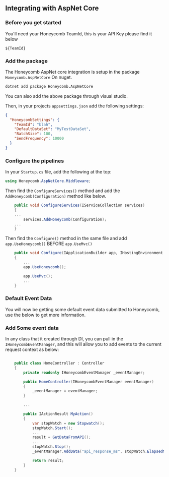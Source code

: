 ## Integrating with AspNet Core

### Before you get started
You'll need your Honeycomb TeamId, this is your API Key please find it below

```
${TeamId}
```

### Add the package

The Honeycomb AspNet core integration is setup in the package `Honeycomb.AspNetCore` On nuget.

```cmd
dotnet add package Honeycomb.AspNetCore
```

You can also add the above package through visual studio.

Then, in your projects `appsettings.json` add the following settings:

```json
{
  "HoneycombSettings": {
    "TeamId": "blah",
    "DefaultDataSet": "MyTestDataSet",
    "BatchSize": 100,
    "SendFrequency": 10000
  }
}
```

### Configure the pipelines

In your `Startup.cs` file, add the following at the top:

```csharp
using Honeycomb.AspNetCore.Middleware;
```

Then find the `ConfigureServices()` method and add the `AddHoneycomb(Configuration)` method like below.

```csharp
    public void ConfigureServices(IServiceCollection services)
    {
    ...
        services.AddHoneycomb(Configuration);
    ...
    }
```

Then find the `Configure()` method in the same file and add `app.UseHoneycomb()` BEFORE `app.UseMvc()`

```csharp
    public void Configure(IApplicationBuilder app, IHostingEnvironment env)
    {
        ...
        app.UseHoneycomb();

        app.UseMvc();
        ...
    }
```

### Default Event Data

You will now be getting some default event data submitted to Honeycomb, use the below to get more information.

### Add Some event data

In any class that it created through DI, you can pull in the `IHoneycombEventManager`, and this will allow you to add events to the current request context as below:

```csharp

    public class HomeController : Controller
    {
        private readonly IHoneycombEventManager _eventManager;

        public HomeController(IHoneycombEventManager eventManager)
        {
            _eventManager = eventManager;
        }

        ...

        public IActionResult MyAction()
        {
            var stopWatch = new Stopwatch();
            stopWatch.Start();
            ...
            result = GetDataFromAPI();
            ...
            stopWatch.Stop();
            _eventManager.AddData("api_response_ms", stopWatch.ElapsedMilliseconds);

            return result;
        }
    }
```
